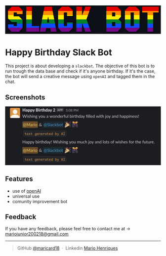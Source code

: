 
![Logo](https://github.com/maricard18/happy_birthday_bot/blob/main/extras/logo.png)


# Happy Birthday Slack Bot

This project is about developing a `slackbot`. The objective of this bot is to run trough the data base and check if it's anyone birthday. If it's the case, the bot will send a creative message using `openAI` and tagged them in the chat.


## Screenshots

![App Screenshot](https://github.com/maricard18/happy_birthday_bot/blob/main/extras/photo.jpg)


## Features

- use of [openAI](https://openai.com)
- universal use
- comunity improvement bot


## Feedback

If you have any feedback, please feel free to contact me at -> mariojunior200218@gmail.com

---

> GitHub [@maricard18](https://github.com/maricard18) &nbsp;&middot;&nbsp;
> Linkedin [Mario Henriques](https://www.linkedin.com/in/mario18)
